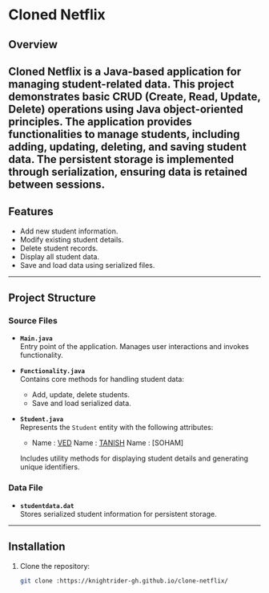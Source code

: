 # Cloned Netflix
## Overview
**Cloned Netflix** is a Java-based application for managing student-related data. This project demonstrates basic CRUD (Create, Read, Update, Delete) operations using Java object-oriented principles. 
The application provides functionalities to manage students, including adding, updating, deleting, and saving student data. The persistent storage is implemented through serialization, ensuring data is retained between sessions.
---
## Features
- Add new student information.
- Modify existing student details.
- Delete student records.
- Display all student data.
- Save and load data using serialized files.
---
## Project Structure
### **Source Files**
- **`Main.java`**  
  Entry point of the application. Manages user interactions and invokes functionality.
  
- **`Functionality.java`**  
  Contains core methods for handling student data:
  - Add, update, delete students.
  - Save and load serialized data.
  
- **`Student.java`**  
  Represents the `Student` entity with the following attributes:
  - Name : [VED](https://github.com/knightrider-GH)
    Name : [TANISH](https://github.com/tanishshetye16)
    Name : [SOHAM]

  Includes utility methods for displaying student details and generating unique identifiers.
### **Data File**
- **`studentdata.dat`**  
  Stores serialized student information for persistent storage.
---
## Installation
1. Clone the repository:
   ```bash
   git clone :https://knightrider-gh.github.io/clone-netflix/
